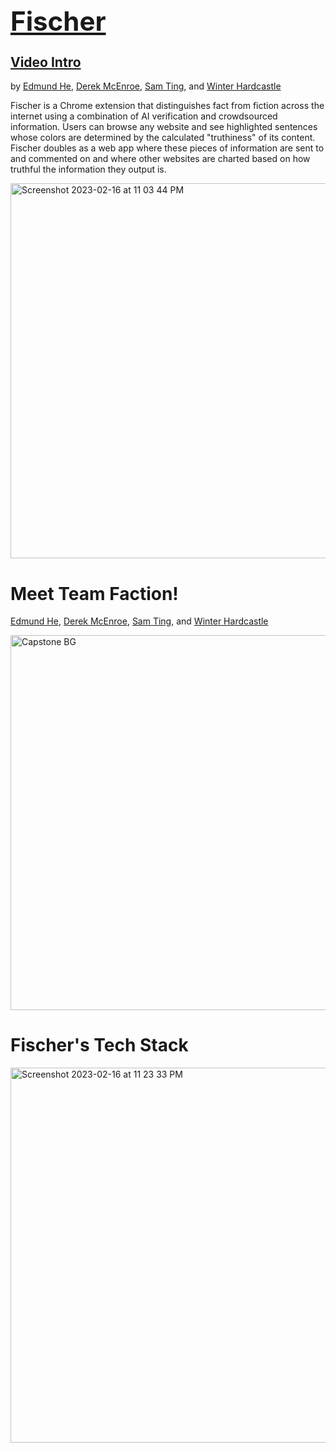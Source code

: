 ## <div> <h1><a href='https://faction-fischer.vercel.app/'>Fischer </a></h1> <span>    <a href='https://www.youtube.com/watch?v=8hTFa2_i6Y4'> Video Intro </a> </span> </div>
  
<p>     by <a href='https://linkedin.com/in/eddiefahrenheit'> Edmund He</a>, <a href='https://linkedin.com/in/derekmcenroe'> Derek McEnroe</a>, <a href='https://linkedin.com/in/samnting'> Sam Ting</a>, and <a href='https://linkedin.com/in/winter-hardcastle'> Winter Hardcastle</a> </p>
  
<p>   Fischer is a Chrome extension that distinguishes fact from fiction across the internet using a combination of AI verification and crowdsourced information. Users can browse any website and see highlighted sentences whose colors are determined by the calculated "truthiness" of its content. Fischer doubles as a web app where these pieces of information are sent to and commented on and where other websites are charted based on how truthful the information they output is. </p>

<img width="600" alt="Screenshot 2023-02-16 at 11 03 44 PM" src="https://user-images.githubusercontent.com/114819096/219547220-4390cc6b-3cd8-4c8e-8bca-77d3ad1af932.png">

<h1> Meet Team Faction! </h1> <a href='https://linkedin.com/in/eddiefahrenheit'> Edmund He</a>, <a href='https://linkedin.com/in/derekmcenroe'> Derek McEnroe</a>, <a href='https://linkedin.com/in/samnting'> Sam Ting</a>, and <a href='https://linkedin.com/in/winter-hardcastle'> Winter Hardcastle</a> </p>
<img width="600" alt="Capstone BG" src="https://user-images.githubusercontent.com/114819096/219547245-fd9e9628-0ff2-4d09-84be-4056f36fa9a8.png">

  <h1> Fischer's Tech Stack </h1>
<img width="600" alt="Screenshot 2023-02-16 at 11 23 33 PM" src="https://user-images.githubusercontent.com/114819096/219548942-7b791d2a-e802-4652-9a00-affef6ca83c7.png">
